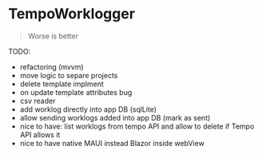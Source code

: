 # TempoWorklogger

> Worse is better

TODO:
- refactoring (mvvm)
- move logic to separe projects
- delete template implment
- on update template attributes bug
- csv reader
- add worklog directly into app DB (sqlLite)
- allow sending worklogs added into app DB (mark as sent)
- nice to have: list worklogs from tempo API and allow to delete if Tempo API allows it
- nice to have native MAUI instead Blazor inside webView
